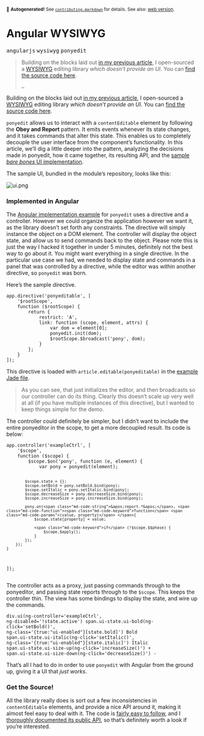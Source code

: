 <sub>&#x1F6A8; <strong>Autogenerated!</strong> See <a href="https://github.com/ponyfoo/articles/tree/noindex/contributing.markdown"><code>contributing.markdown</code></a> for details. See also: <a href="https://ponyfoo.com/articles/angular-wysiwyg">web version</a>.</sub>

<a href="https://ponyfoo.com/articles/angular-wysiwyg"><div></div></a>

<h1>Angular WYSIWYG</h1>

<p><kbd>angularjs</kbd> <kbd>wysiwyg</kbd> <kbd>ponyedit</kbd></p>

<blockquote><p>Building on the blocks laid out <a href="https://ponyfoo.com/2013/10/25/event-emitter-obey-and-report">in my previous article</a>, I open-sourced a <a href="http://en.wikipedia.org/wiki/WYSIWYG" target="_blank">WYSIWYG</a> editing library <em>which doesn&#x2019;t provide an UI</em>. You can <a href="https://github.com/bevacqua/ponyedit" target="_blank">find the source code here</a>.</p><p><code>&#x2026;</code></p></blockquote>

<div><p>Building on the blocks laid out <a href="https://ponyfoo.com/2013/10/25/event-emitter-obey-and-report">in my previous article</a>, I open-sourced a <a href="http://en.wikipedia.org/wiki/WYSIWYG" target="_blank">WYSIWYG</a> editing library <em>which doesn&#x2019;t provide an UI</em>. You can <a href="https://github.com/bevacqua/ponyedit" target="_blank">find the source code here</a>.</p></div>

<blockquote></blockquote>

<div><p><code class="md-code md-code-inline">ponyedit</code> allows us to interact with a <code class="md-code md-code-inline">contentEditable</code> element by following the <strong>Obey and Report</strong> pattern. It emits events whenever its state changes, and it takes commands that alter this state. This enables us to completely decouple the user interface from the component&#x2019;s functionality. In this article, we&#x2019;ll dig a little deeper into the pattern, analyzing the decisions made in ponyedit, how it came together, its resulting API, and the <a href="https://github.com/bevacqua/ponyedit/blob/master/web/assets/js/example.js" target="_blank">sample <em>bare bones</em> UI implementation</a>.</p></div>

<div><p>The sample UI, bundled in the module&#x2019;s repository, looks like this:</p> <p><img alt="ui.png" title="A sample UI implementation for ponyedit" class="" src="https://i.imgur.com/NYNlIWg.png"></p> <h3 id="implemented-in-angular">Implemented in Angular</h3> <p>The <a href="http://ponyedit.herokuapp.com/angular" target="_blank" aria-label="Ponyedit using Angular">Angular implementation example</a> for <code class="md-code md-code-inline">ponyedit</code> uses a directive and a controller. However we could organize the application however we want it, as the library doesn&#x2019;t set forth any constraints. The directive will simply instance the object on a DOM element. The controller will display the object state, and allow us to send commands back to the object. Please note this is just the way I hacked it together in under 5 minutes, definitely not the best way to go about it. You might want everything in a single directive. In the particular use case we had, we needed to display state and commands in a panel that was controlled by a directive, while the editor was within another directive, so <code class="md-code md-code-inline">ponyedit</code> was born.</p> <p>Here&#x2019;s the sample directive.</p> <pre class="md-code-block"><code class="md-code md-lang-javascript">app.directive(<span class="md-code-string">&apos;ponyeditable&apos;</span>, [
    <span class="md-code-string">&apos;$rootScope&apos;</span>,
    <span class="md-code-function"><span class="md-code-keyword">function</span> <span class="md-code-params">($rootScope)</span> </span>{
        <span class="md-code-keyword">return</span> {
            restrict: <span class="md-code-string">&apos;A&apos;</span>,
            link: <span class="md-code-function"><span class="md-code-keyword">function</span> <span class="md-code-params">(scope, element, attrs)</span> </span>{
                <span class="md-code-keyword">var</span> dom = element[<span class="md-code-number">0</span>];
                ponyedit.init(dom);
                $rootScope.$broadcast(<span class="md-code-string">&apos;pony&apos;</span>, dom);
            }
        };
    }
]);
</code></pre> <p>This directive is loaded with <code class="md-code md-code-inline">article.editable(ponyeditable)</code> in the <a href="https://github.com/bevacqua/ponyedit/blob/master/web/views/angular.jade" target="_blank" aria-label="Sample Jade file">example Jade file</a>.</p> <blockquote> <p>As you can see, that just initializes the editor, and then broadcasts so our controller can do its thing. Clearly this doesn&#x2019;t scale up very well at all (if you have multiple instances of this directive), but I wanted to keep things simple for the demo.</p> </blockquote> <p>The controller could definitely be simpler, but I didn&#x2019;t want to include the entire ponyeditor in the scope, to get a more decoupled result. Its code is below:</p> <pre class="md-code-block"><code class="md-code md-lang-javascript">app.controller(<span class="md-code-string">&apos;exampleCtrl&apos;</span>, [
    <span class="md-code-string">&apos;$scope&apos;</span>,
    <span class="md-code-function"><span class="md-code-keyword">function</span> <span class="md-code-params">($scope)</span> </span>{
        $scope.$on(<span class="md-code-string">&apos;pony&apos;</span>, <span class="md-code-function"><span class="md-code-keyword">function</span> <span class="md-code-params">(e, element)</span> </span>{
            <span class="md-code-keyword">var</span> pony = ponyedit(element);

            $scope.state = {};
            $scope.setBold = pony.setBold.bind(pony);
            $scope.setItalic = pony.setItalic.bind(pony);
            $scope.decreaseSize = pony.decreaseSize.bind(pony);
            $scope.increaseSize = pony.increaseSize.bind(pony);

            pony.on(<span class="md-code-string">&apos;report.*&apos;</span>, <span class="md-code-function"><span class="md-code-keyword">function</span> <span class="md-code-params">(value, property)</span> </span>{
                $scope.state[property] = value;

                <span class="md-code-keyword">if</span> (!$scope.$$phase) {
                    $scope.$apply();
                }
            });
        });
    }
]);
</code></pre> <p>The controller acts as a proxy, just passing commands through to the ponyeditor, and passing state reports through to the <code class="md-code md-code-inline">$scope</code>. This keeps the controller thin. The view has some bindings to display the state, and wire up the commands.</p> <pre class="md-code-block"><code class="md-code md-lang-css">div.ui(ng-controller=&apos;exampleCtrl&apos;, ng-disabled=&apos;!state.active&apos;)
    span.ui-state.ui-bold(ng-click=&apos;setBold()&apos;, ng-class=&apos;{true:&quot;ui-enabled&quot;}[state.bold]&apos;) Bold
    span.ui-state.ui-italic(ng-click=&apos;setItalic()&apos;, ng-class=&apos;{true:&quot;ui-enabled&quot;}[state.italic]&apos;) Italic
    span.ui-state.ui-size-up(ng-click=&apos;increaseSize()&apos;) +
    span.ui-state.ui-size-down(ng-click=&apos;decreaseSize()&apos;) -
</code></pre> <p>That&#x2019;s all I had to do in order to use <code class="md-code md-code-inline">ponyedit</code> with Angular from the ground up, giving it a UI that <em>just works</em>.</p> <h3 id="get-the-source">Get the Source!</h3> <p>All the library really does is sort out a few inconsistencies in <code class="md-code md-code-inline">contentEditable</code> elements, and provide a nice API around it, making it almost feel easy to deal with it. The code is <a href="https://github.com/bevacqua/ponyedit/blob/master/src/ponyedit.js" target="_blank" aria-label="ponyedit.js on GitHub">fairly easy to follow</a>, and I <a href="https://github.com/bevacqua/ponyedit#api" target="_blank" aria-label="Ponyedit API documentation on GitHub">thoroughly documented its public API</a>, so that&#x2019;s definitely worth a look if you&#x2019;re interested.</p></div>
